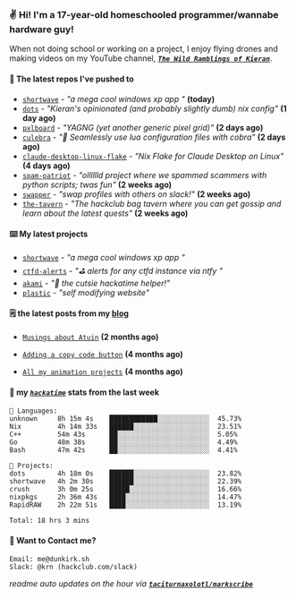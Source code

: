 ### ✌️ Hi! I'm a 17-year-old homeschooled programmer/wannabe hardware guy!

When not doing school or working on a project, I enjoy flying drones and making videos on my YouTube channel, [**_`The Wild Ramblings of Kieran`_**](https://youtube.com/@kieran.rambles).

#### 👷 The latest repos I've pushed to

- [`shortwave`](https://github.com/taciturnaxolotl/shortwave) - _"a mega cool windows xp app "_ **(today)**
- [`dots`](https://github.com/taciturnaxolotl/dots) - _"Kieran's opinionated (and probably slightly dumb) nix config"_ **(1 day ago)**
- [`pxlboard`](https://github.com/taciturnaxolotl/pxlboard) - _"YAGNG (yet another generic pixel grid)"_ **(2 days ago)**
- [`culebra`](https://github.com/Fuabioo/culebra) - _"🐍 Seamlessly use lua configuration files with cobra"_ **(2 days ago)**
- [`claude-desktop-linux-flake`](https://github.com/k3d3/claude-desktop-linux-flake) - _"Nix Flake for Claude Desktop on Linux"_ **(4 days ago)**
- [`spam-patriot`](https://github.com/taciturnaxolotl/spam-patriot) - _"olllllld project where we spammed scammers with python scripts; twas fun"_ **(2 weeks ago)**
- [`swapper`](https://github.com/taciturnaxolotl/swapper) - _"swap profiles with others on slack!"_ **(2 weeks ago)**
- [`the-tavern`](https://github.com/taciturnaxolotl/the-tavern) - _"The hackclub bag tavern where you can get gossip and learn about the latest quests"_ **(2 weeks ago)**

#### ⌨️ My latest projects

- [`shortwave`](https://github.com/taciturnaxolotl/shortwave) - _"a mega cool windows xp app "_
- [`ctfd-alerts`](https://github.com/taciturnaxolotl/ctfd-alerts) - _"⛳ alerts for any ctfd instance via ntfy "_
- [`akami`](https://github.com/taciturnaxolotl/akami) - _"🌷 the cutsie hackatime helper!"_
- [`plastic`](https://github.com/taciturnaxolotl/plastic) - _"self modifying website"_

#### 🗒️ the latest posts from my [blog](https://dunkirk.sh)

- [`Musings about Atuin`](https://dunkirk.sh/blog/atuin/) **(2 months ago)**

- [`Adding a copy code button`](https://dunkirk.sh/blog/adding-a-copy-button/) **(4 months ago)**

- [`All my animation projects`](https://dunkirk.sh/blog/my-animations/) **(4 months ago)**



#### 📡 my [_`hackatime`_](https://waka.hackclub.com) stats from the last week

```text
💾 Languages:
unknown     8h 15m 4s    ████████████░░░░░░░░░░░░░  45.73%
Nix         4h 14m 33s   ██████░░░░░░░░░░░░░░░░░░░  23.51%
C++         54m 43s      ██░░░░░░░░░░░░░░░░░░░░░░░  5.05%
Go          48m 38s      ██░░░░░░░░░░░░░░░░░░░░░░░  4.49%
Bash        47m 42s      ██░░░░░░░░░░░░░░░░░░░░░░░  4.41%

💼 Projects:
dots        4h 18m 0s    ██████░░░░░░░░░░░░░░░░░░░  23.82%
shortwave   4h 2m 30s    ██████░░░░░░░░░░░░░░░░░░░  22.39%
crush       3h 0m 25s    █████░░░░░░░░░░░░░░░░░░░░  16.66%
nixpkgs     2h 36m 43s   ████░░░░░░░░░░░░░░░░░░░░░  14.47%
RapidRAW    2h 22m 51s   ████░░░░░░░░░░░░░░░░░░░░░  13.19%

Total: 18 hrs 3 mins
```

#### 📮 Want to Contact me?

```text
Email: me@dunkirk.sh
Slack: @krn (hackclub.com/slack)
```

_readme auto updates on the hour via [**`taciturnaxolotl/markscribe`**](https://github.com/taciturnaxolotl/markscribe)_
